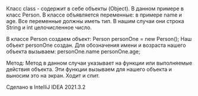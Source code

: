 Класс class - содержит в себе объекты (Object). В данном примере в класс Person. 
В классе объявляется переменные: в примере name и age.
Все переменные должны иметь тип. В нашим случаи они строка String и int целочисленное число.

В классе Person создаем объект: Person personOne = new Person(); 
Наш объект personOne создан. 
Для обозначения имени и возраста нашего объекта вызываем: personOne.name personOne.age; 

Метод: 
Метод в данном случаи указывает на функции или выполняемые действия объекта. 
Эти функции вызываем для нашего объекта и выносим это на экран. 
Ходит и спит. 

Сделано в IntelliJ IDEA 2021.3.2
